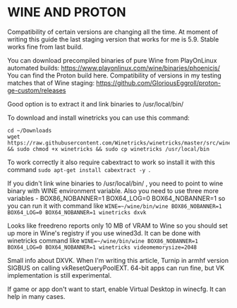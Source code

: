 # WINE AND PROTON

Compatibility of certain versions are changing all the time. At moment of writing this guide the last staging version that works for me is 5.9. Stable works fine from last build.

You can download precompiled binaries of pure Wine from PlayOnLinux automated builds: https://www.playonlinux.com/wine/binaries/phoenicis/
You can find the Proton build here. Compatibility of versions in my testing matches that of Wine staging: https://github.com/GloriousEggroll/proton-ge-custom/releases

Good option is to extract it and link binaries to /usr/local/bin/

To download and install winetricks you can use this command:

```
cd ~/Downloads
wget https://raw.githubusercontent.com/Winetricks/winetricks/master/src/winetricks && sudo chmod +x winetricks && sudo cp winetricks /usr/local/bin
```

To work correctly it also require cabextract to work so install it with this command ```sudo apt-get install cabextract -y ```.

If you didn't link wine binaries to /usr/local/bin/ , you need to point to wine binary with WINE environment variable. Also you need to use three more variables - BOX86_NOBANNER=1 BOX64_LOG=0 BOX64_NOBANNER=1 so you can run it with command like `WINE=~/wine/bin/wine BOX86_NOBANNER=1 BOX64_LOG=0 BOX64_NOBANNER=1 winetricks dxvk`

Looks like freedreno reports only 10 MB of VRAM to Wine so you should set up more in Wine's registry if you use wined3d. It can be done with winetricks command like `WINE=~/wine/bin/wine BOX86_NOBANNER=1 BOX64_LOG=0 BOX64_NOBANNER=1 winetricks videomemorysize=2048`

Small info about DXVK. When I'm writing this article, Turnip in armhf version SIGBUS on calling vkResetQueryPoolEXT. 64-bit apps can run fine, but VK implementation is still experimental.

If game or app don't want to start, enable Virtual Desktop in winecfg. It can help in many cases.
